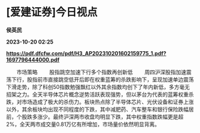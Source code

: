 # [爱建证券]今日视点
**侯英民**

**2023-10-20 02:25**

**https://pdf.dfcfw.com/pdf/H3_AP202310201602159775_1.pdf?1697796444000.pdf**

　　市场策略 　　股指跳空加速下行多个指数再创新低 　　周四沪深股指加速震荡下行，股指前市直接跳空低开后即在权重蓝筹的杀跌影响下，呈现加速单边震荡下滑走势，除了科创50指数勉强飘红以外其余指数均创下了年内新低，多方毫无招架之力。全天半导体芯片概念逆势活跃表现强势，但以茅台为代表的蓝筹权重杀跌，对市场造成了极大的杀伤力。板块热点除了半导体芯片、光伏设备和证券上涨以外，其余板块均出现不同程度的下跌，其中减肥药、汽车整车和银行保险跌幅居前，个股跌多涨少。最终沪深两市收盘均明显下跌，其中权重指数跌幅更是超2%，全天两市成交量0.81万亿有所增加，市场量价依然明显背离。